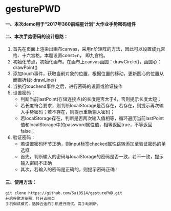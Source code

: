 # gesturePWD


#### 一、本次demo用于“2017年360前端星计划”大作业手势密码组件

#### 二、本次手势密码的设计思路：

1. 首先在页面上渲染出画布canvas，采用n阶矩阵的方法，因此可以设置成九宫格、十六宫格。本题设置const=n， 即九宫格。
2. 初始化节点，初始化画布。在画布上canvas画圆：drawCircle()，画圆心：drawPoint()
3. 添加touch事件，获取当前对象的位置，根据位置的移动，更新圆心的位置从而画折线: drawLine()
4. 当执行touchend事件之后，进行密码的设置或验证操作
5. 设置密码： 
	- 判断当前lastPoint(存储连接点)的长度是否大于4，否则提示长度太短；
	- 若长度符合要求，则判断localStorage是否存在，若存在，则提示再次输入手势密码；若不存在，则提示重新输入密码；
	- 若localStorage存在，判断是否两次输入值相等，循环遍历当前lastPoint值和localStorage中的password属性值，相等返回true，不等返回false；
6. 验证密码： 
	- 若设置密码环节正确，则input标签checked属性跳转添加至验证密码的单选框
	- 首先，判断输入的密码与localStorage的密码是否一致，若不一致，提示输入密码不正确
	- 其次，若输入的密码是正确的，则提示密码正确！

#### 三、使用方法：
	git clone https://github.com/Sai0514/gesturePWD.git
	开启谷歌浏览器，打开该网页
	手机调试模式，选择合适的手机进行测试。需手动刷新。


